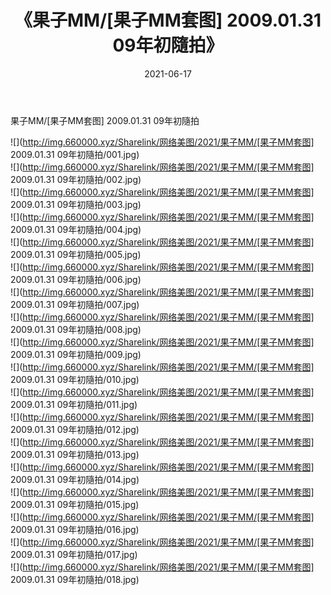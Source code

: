 ﻿---
layout: post
title:  《果子MM/[果子MM套图] 2009.01.31 09年初隨拍》
date:   2021-06-17
img: http://img.660000.xyz/Sharelink/网络美图/2021/果子MM/[果子MM套图] 2009.01.31 09年初隨拍/000.jpg
categories: [美女, 清纯, 唯美]
---

果子MM/[果子MM套图] 2009.01.31 09年初隨拍

 ![](http://img.660000.xyz/Sharelink/网络美图/2021/果子MM/[果子MM套图] 2009.01.31 09年初隨拍/001.jpg) <br>![](http://img.660000.xyz/Sharelink/网络美图/2021/果子MM/[果子MM套图] 2009.01.31 09年初隨拍/002.jpg) <br>![](http://img.660000.xyz/Sharelink/网络美图/2021/果子MM/[果子MM套图] 2009.01.31 09年初隨拍/003.jpg) <br>![](http://img.660000.xyz/Sharelink/网络美图/2021/果子MM/[果子MM套图] 2009.01.31 09年初隨拍/004.jpg) <br>![](http://img.660000.xyz/Sharelink/网络美图/2021/果子MM/[果子MM套图] 2009.01.31 09年初隨拍/005.jpg) <br>![](http://img.660000.xyz/Sharelink/网络美图/2021/果子MM/[果子MM套图] 2009.01.31 09年初隨拍/006.jpg) <br>![](http://img.660000.xyz/Sharelink/网络美图/2021/果子MM/[果子MM套图] 2009.01.31 09年初隨拍/007.jpg) <br>![](http://img.660000.xyz/Sharelink/网络美图/2021/果子MM/[果子MM套图] 2009.01.31 09年初隨拍/008.jpg) <br>![](http://img.660000.xyz/Sharelink/网络美图/2021/果子MM/[果子MM套图] 2009.01.31 09年初隨拍/009.jpg) <br>![](http://img.660000.xyz/Sharelink/网络美图/2021/果子MM/[果子MM套图] 2009.01.31 09年初隨拍/010.jpg) <br>![](http://img.660000.xyz/Sharelink/网络美图/2021/果子MM/[果子MM套图] 2009.01.31 09年初隨拍/011.jpg) <br>![](http://img.660000.xyz/Sharelink/网络美图/2021/果子MM/[果子MM套图] 2009.01.31 09年初隨拍/012.jpg) <br>![](http://img.660000.xyz/Sharelink/网络美图/2021/果子MM/[果子MM套图] 2009.01.31 09年初隨拍/013.jpg) <br>![](http://img.660000.xyz/Sharelink/网络美图/2021/果子MM/[果子MM套图] 2009.01.31 09年初隨拍/014.jpg) <br>![](http://img.660000.xyz/Sharelink/网络美图/2021/果子MM/[果子MM套图] 2009.01.31 09年初隨拍/015.jpg) <br>![](http://img.660000.xyz/Sharelink/网络美图/2021/果子MM/[果子MM套图] 2009.01.31 09年初隨拍/016.jpg) <br>![](http://img.660000.xyz/Sharelink/网络美图/2021/果子MM/[果子MM套图] 2009.01.31 09年初隨拍/017.jpg) <br>![](http://img.660000.xyz/Sharelink/网络美图/2021/果子MM/[果子MM套图] 2009.01.31 09年初隨拍/018.jpg) <br>